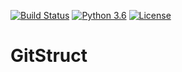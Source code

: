 [![Build Status](https://travis-ci.com/imlegend19/GitStruct.svg?token=w3ZWAjBtGfS2iGPRbGfF&branch=master)](https://travis-ci.com/imlegend19/GitStruct) [![Python 3.6](https://img.shields.io/badge/python-3.6-blue.svg)](https://www.python.org/downloads/release/python-360/) [![License](https://img.shields.io/badge/License-BSD%203--Clause-orange.svg)](https://opensource.org/licenses/BSD-3-Clause)


# GitStruct
